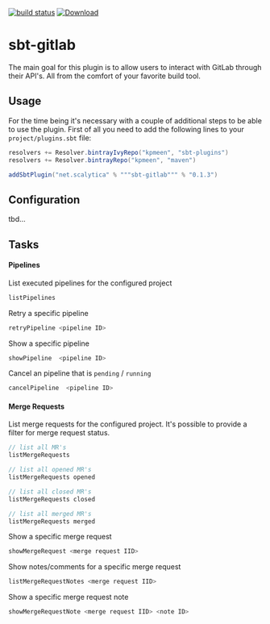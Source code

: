 [![build status](https://gitlab.com/kpmeen/sbt-gitlab/badges/master/build.svg)](https://gitlab.com/kpmeen/sbt-gitlab/commits/master)
[ ![Download](https://api.bintray.com/packages/kpmeen/sbt-plugins/sbt-gitlab/images/download.svg) ](https://bintray.com/kpmeen/sbt-plugins/sbt-gitlab/_latestVersion)

# sbt-gitlab

The main goal for this plugin is to allow users to interact with GitLab through
their API's. All from the comfort of your favorite build tool.


## Usage

For the time being it's necessary with a couple of additional steps to be able
to use the plugin. First of all you need to add the following lines to your
`project/plugins.sbt` file:

```scala
resolvers += Resolver.bintrayIvyRepo("kpmeen", "sbt-plugins")
resolvers += Resolver.bintrayRepo("kpmeen", "maven")

addSbtPlugin("net.scalytica" % """sbt-gitlab""" % "0.1.3")
```

## Configuration

tbd...

## Tasks

#### Pipelines

List executed pipelines for the configured project

```scala
listPipelines
```

Retry a specific pipeline

```scala
retryPipeline <pipeline ID>
```

Show a specific pipeline

```scala
showPipeline  <pipeline ID>
```

Cancel an pipeline that is `pending` / `running`

```scala
cancelPipeline  <pipeline ID>
```

#### Merge Requests

List merge requests for the configured project. It's possible to provide a filter for merge request status.

```scala
// list all MR's
listMergeRequests 

// list all opened MR's
listMergeRequests opened

// list all closed MR's
listMergeRequests closed

// list all merged MR's
listMergeRequests merged
```

Show a specific merge request

```scala
showMergeRequest <merge request IID>
```

Show notes/comments for a specific merge request

```scala
listMergeRequestNotes <merge request IID>
```

Show a specific merge request note

```scala
showMergeRequestNote <merge request IID> <note ID>
```